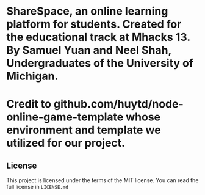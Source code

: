 # ShareSpace, an online learning platform for students. Created for the educational track at Mhacks 13. By Samuel Yuan and Neel Shah, Undergraduates of the University of Michigan.


# Credit to github.com/huytd/node-online-game-template whose environment and template we utilized for our project.


## License

This project is licensed under the terms of the MIT license. You can read the full license in `LICENSE.md`
